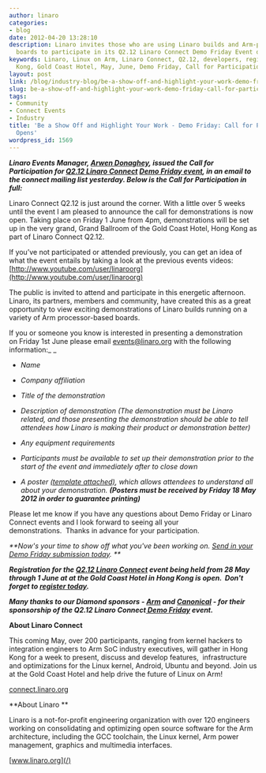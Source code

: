 ```yaml
---
author: linaro
categories:
- blog
date: 2012-04-20 13:28:10
description: Linaro invites those who are using Linaro builds and Arm-processor based
  boards to participate in its Q2.12 Linaro Connect Demo Friday Event on 1 June 2012.
keywords: Linaro, Linux on Arm, Linaro Connect, Q2.12, developers, registration, Hong
  Kong, Gold Coast Hotel, May, June, Demo Friday, Call for Participation
layout: post
link: /blog/industry-blog/be-a-show-off-and-highlight-your-work-demo-friday-call-for-participation-opens/
slug: be-a-show-off-and-highlight-your-work-demo-friday-call-for-participation-opens
tags:
- Community
- Connect Events
- Industry
title: 'Be a Show Off and Highlight Your Work - Demo Friday: Call for Participation
  Opens'
wordpress_id: 1569
---
```


_**Linaro Events Manager, [Arwen Donaghey](/about/), issued the Call for Participation for [Q2.12 Linaro Connect](https://connect.linaro.org/resources/) [Demo Friday event](/blog/be-a-show-off-and-highlight-your-work-demo-friday-call-for-participation-opens/), in an email to the connect mailing list yesterday. Below is the Call for Participation in full:**_


Linaro Connect Q2.12 is just around the corner. With a little over 5 weeks until the event I am pleased to announce the call for demonstrations is now open. Taking place on Friday 1 June from 4pm, demonstrations will be set up in the very grand, Grand Ballroom of the Gold Coast Hotel, Hong Kong as part of Linaro Connect Q2.12.

If you’ve not participated or attended previously, you can get an idea of what the event entails by taking a look at the previous events videos: [http://www.youtube.com/user/linaroorg](http://www.youtube.com/user/linaroorg)

The public is invited to attend and participate in this energetic afternoon.  Linaro, its partners, members and community, have created this as a great opportunity to view exciting demonstrations of Linaro builds running on a variety of Arm processor-based boards.


If you or someone you know is interested in presenting a demonstration on Friday 1st June please email [events@linaro.org](mailto:events@linaro.org) with the following information:_ _


  * _Name_

  * _Company affiliation_


  * _Title of the demonstration_


  * _Description of demonstration (The demonstration must be Linaro related, and those presenting the demonstration should be able to tell attendees how Linaro is making their product or demonstration better)_


  * _Any equipment requirements_


  * _Participants must be available to set up their demonstration prior to the start of the event and immediately after to close down_


  * _A poster [(template attached)](/assets/pdf/Demo-Friday-Poster-Template_HK.odp), which allows attendees to understand all about your demonstration. **(Posters must be received by Friday 18 May 2012 in order to guarantee printing)**_


Please let me know if you have any questions about Demo Friday or Linaro Connect events and I look forward to seeing all your demonstrations.  Thanks in advance for your participation.


_**Now's your time to show off what you've been working on. [ Send in your Demo Friday submission today](mailto:events@linaro.org). **_

_**Registration for the [Q2.12 Linaro Connect](https://connect.linaro.org/resources/) event being held from 28 May through 1 June at at the Gold Coast Hotel in Hong Kong is open.  Don't forget to [register today](http://connect.linaro.org/attend/).**_

**_Many thanks to our Diamond sponsors - [Arm](http://www.arm.com/) and [Canonical](http://www.canonical.com/) - for their sponsorship of the Q2.12 Linaro Connect[ Demo Friday](/blog/be-a-show-off-and-highlight-your-work-demo-friday-call-for-participation-opens/) event._**

**About Linaro Connect**

This coming May, over 200 participants, ranging from kernel hackers to integration engineers to Arm SoC industry executives, will gather in Hong Kong for a week to present, discuss and develop features,  infrastructure and optimizations for the Linux kernel, Android, Ubuntu and beyond. Join us at the Gold Coast Hotel and help drive the future of Linux on Arm!

[connect.linaro.org](https://connect.linaro.org/resources/)

**About Linaro **

Linaro is a not-for-profit engineering organization with over 120 engineers working on consolidating and optimizing open source software for the Arm architecture, including the GCC toolchain, the Linux kernel, Arm power management, graphics and multimedia interfaces.

[www.linaro.org](/)